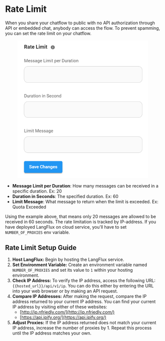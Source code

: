 # Rate Limit

When you share your chatflow to public with no API authorization through API or embedded chat, anybody can access the flow. To prevent spamming, you can set the rate limit on your chatflow.

<figure><img src="../.gitbook/assets/image (1) (1) (1).png" alt="" width="462"><figcaption></figcaption></figure>

* **Message Limit per Duration**: How many messages can be received in a specific duration. Ex: 20&#x20;
* **Duration in Seconds**: The specified duration. Ex: 60
* **Limit Message**: What message to return when the limit is exceeded. Ex: Quota Exceeded

Using the example above, that means only 20 messages are allowed to be received in 60 seconds. The rate limitation is tracked by IP-address. If you have deployed LangFlux on cloud service, you'll have to set `NUMBER_OF_PROXIES` env variable.

## Rate Limit Setup Guide

1. **Host LangFlux:** Begin by hosting the LangFlux service.
2. **Set Environment Variable:** Create an environment variable named `NUMBER_OF_PROXIES` and set its value to `1` within your hosting environment.
3. **Check IP Address:** To verify the IP address, access the following URL: `{{hosted_url}}/api/v1/ip`. You can do this either by entering the URL into your web browser or by making an API request.
4. **Compare IP Addresses:** After making the request, compare the IP address returned to your current IP address. You can find your current IP address by visiting either of these websites:
   * [http://ip.nfriedly.com/](http://ip.nfriedly.com/)
   * [https://api.ipify.org/](https://api.ipify.org/)
5. **Adjust Proxies:** If the IP address returned does not match your current IP address, increase the number of proxies by 1. Repeat this process until the IP address matches your own.

